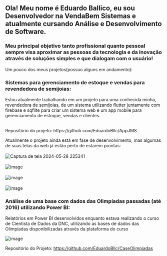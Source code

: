 <h2>Ola! Meu nome é Eduardo Ballico, eu sou Desenvolvedor na VendaBem Sistemas 
e atualmente cursando Análise e Desenvolvimento de Software.</h2>
  
<h3>Meu principal objetivo tanto profissional quanto pessoal sempre visa aproximar as pessoas da
tecnologia e da inovação através de soluções simples e que dialogam com o usuário!</h3>
  
<p>Um pouco dos meus projetos(possuo alguns em andamento):</p>

<h3>Sistemas para gerenciamento de estoque e vendas para revendedora de semijoias:</h3>

<p>Estou atualmente trabalhando em um projeto para uma conhecida minha, revendedora de semijoias, 
de um sistema utilizando flutter juntamente com firebase e sqflite para criar um sistema web e um 
app mobile para gerenciamento de estoque, vendas e clientes.</p>
<br/>
Repositório do projeto: https://github.com/EduardoBllc/AppJMS

Atualmente o projeto ainda está em fase de desenvolvimento, mas algumas de suas telas da web já estão perto
de estarem prontas:
<br/><br/>
![Captura de tela 2024-05-28 225341](https://github.com/EduardoBllc/EduardoBllc/assets/77795330/5bdec1dc-c272-4d53-842a-682121453f78)
<br/><br/>
![image](https://github.com/EduardoBllc/EduardoBllc/assets/77795330/c3c19b5f-43cf-4b4f-b63e-c74b6b666511)
<br/><br/>
![image](https://github.com/EduardoBllc/EduardoBllc/assets/77795330/e4cf2c9b-dbe6-4a48-9716-fae2dae42ab4)
<br/><br/>
![image](https://github.com/EduardoBllc/EduardoBllc/assets/77795330/42151dd3-9d38-4bba-b5e3-b832c803f109)

<h3>Análise de uma base com dados das Olimpíadas passadas (até 2016) utilizando Power BI:</h3>
<p>Relatórios em Power BI desenvolvidos enquanto estava realizando o curso de Cientista de Dados da DNC, 
  utilizando as bases de dados das Olimpíadas disponibilizadas através da plataforma do curso</p> 
  
![image](https://github.com/EduardoBllc/EduardoBllc/assets/77795330/bd991cee-4372-4259-8ca1-fd7faddd44de)

Repositório do Projeto: https://github.com/EduardoBllc/CaseOlimpiadas
<br/>

